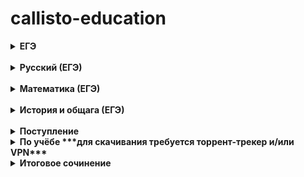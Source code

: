# callisto-education


<details>
<summary> <b>ЕГЭ</b></summary>

- [Старый банк заданий ФИПИ](http://ege.fipi.ru/os11/xmodules/qprint/index.php?proj) 

- [Новый банк заданий ФИПИ](https://fipi.ru/ege/otkrytyy-bank-zadaniy-ege)

- [Яндекс.Репетитор](https://yandex.ru/tutor/ege/)

- [РешуЕгэ](https://rus-ege.sdamgia.ru/)

- [Сайт ЕГЭ](http://www.ege.edu.ru/ru/)

- [4ege (сборник всяких разных других картинок и сборников)](https://4ege.ru)

- [ctege](https://ctege.info/)

- [Незнайка](https://neznaika.info/)

- [Бингоскул](https://bingoschool.ru/)

</details>
<br> 

<details>
<summary>  <b>Русский (ЕГЭ)</b></summary>

- [Русский на 5](http://russkiy-na-5.ru/)

- [Отработка ударений](https://xn----8sbhebeda0a3c5a7a.xn--p1ai/)

- [Грамота.ру](http://gramota.ru )

- [Проверка ударений на Грамота.ру](http://gramota.ru/slovari/dic/)

</details>
<br>

<details>
<summary>  <b>Математика (ЕГЭ)</b></summary>

- [Подготовка к олимпам и ЕГЭ](https://mathus.ru/math/index.php#star)

- [Сайт Александра Ларина (генератор вариантов ЕГЭ)](http://alexlarin.net/)

- [Тесты от МИФИ](http://live.mephist.ru/show/tests)

</details>
<br>

<details>
<summary> <b>История и общага (ЕГЭ)</b></summary>

- [Карточки](https://quizlet.com/anton_chubukov)

- [Обществознание онлайн](http://xn----7sbbbfrcoknutbddbdh1cu8l.xn--p1ai/)

- [Онлайн библиотека ист. источников МГУ](http://www.hist.msu.ru/ER/Etext/)

- [ctege Теория ЕГЭ по итсории без воды](https://ctege.info/istoriya-teoriya-ege/)

- [Интерактивная карта руси с текстом1015-1132](https://arzamas.academy/materials/709)

- [Интерактивная карта ВСЕЙ россии с датами](https://histography.ru/#welcome)

</details>
<br>

<details>
<summary> <b>Поступление</b></summary>

- [Учеба.ру](https://www.ucheba.ru/)

- [Вузопедия](https://vuzopedia.ru/)

- [Навигатор поступления](https://propostuplenie.ru/)

- [Поступай Правильно](https://abitur.cbias.ru/)

- [Поступи онлайн](https://postupi.online/)

- [Моёобразование](https://moeobrazovanie.ru/)

- [Табитуриент](https://tabiturient.ru/)

- [Мониторинг трудоустройства выпускников](http://vo.graduate.edu.ru/passport#/)

</details>

<details>
  
<summary> <b>По учёбе ***для скачивания требуется торрент-трекер и/или VPN***</b></summary>

- [Большая библиотека учебников сайта Psyoffice](https://www.psyoffice.ru/schoolbook.html)

- [Рутрекер/Школьные учебники ЕГЭ](https://rutracker.org/forum/tracker.php?f=2361)

- [Рутрекер/Учебная лит-ра для старших классов](https://rutracker.org/forum/tracker.php?f=1689)


</details>

<details>
  
<summary> <b>Итоговое сочинение</b></summary>

- [Имбища для ИС от Бингоскул](https://bingoschool.ru/ege/final-essay/themes/A)

</details>

<br>


